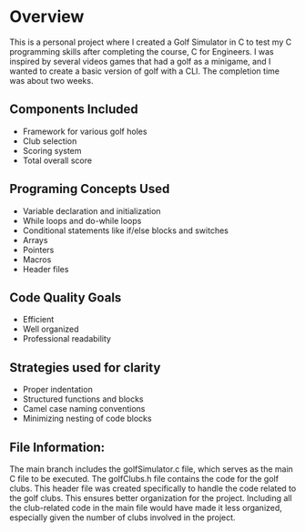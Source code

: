 # Overview
This is a personal project where I created a Golf Simulator in C to test my C programming skills after completing the course, C for Engineers. I was inspired by several videos games that had a golf as a minigame, and I wanted to create a basic version of golf with a CLI. The completion time was about two weeks.

## Components Included
- Framework for various golf holes
- Club selection
- Scoring system
- Total overall score

## Programing Concepts Used
- Variable declaration and initialization
- While loops and do-while loops
- Conditional statements like if/else blocks and switches
- Arrays
- Pointers
- Macros
- Header files

## Code Quality Goals
- Efficient
- Well organized
- Professional readability

## Strategies used for clarity
- Proper indentation
- Structured functions and blocks
- Camel case naming conventions
- Minimizing nesting of code blocks

## File Information:
The main branch includes the golfSimulator.c file, which serves as the main C file to be executed. The golfClubs.h file contains the code for the golf clubs. This header file was created specifically to handle the code related to the golf clubs. This ensures better organization for the project. Including all the club-related code in the main file would have made it less organized, especially given the number of clubs involved in the project.
